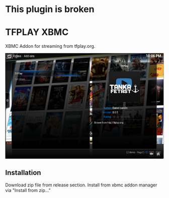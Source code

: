 This plugin is broken
=====================

TFPLAY XBMC
===========
XBMC Addon for streaming from tfplay.org.

![screenshot](https://raw.githubusercontent.com/daniel-lundin/tfplay-xbmc/master/screenshot.png)

Installation
------------
Download zip file from release section. Install from xbmc addon manager via "Install from zip..."
